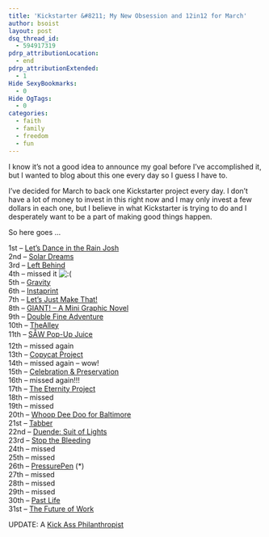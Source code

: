 ```yaml
---
title: 'Kickstarter &#8211; My New Obsession and 12in12 for March'
author: bsoist
layout: post
dsq_thread_id:
  - 594917319
pdrp_attributionLocation:
  - end
pdrp_attributionExtended:
  - 1
Hide SexyBookmarks:
  - 0
Hide OgTags:
  - 0
categories:
  - faith
  - family
  - freedom
  - fun
---
```

I know it&#8217;s not a good idea to announce my goal before I&#8217;ve accomplished it, but I wanted to blog about this one every day so I guess I have to.

I&#8217;ve decided for March to back one Kickstarter project every day. I don&#8217;t have a lot of money to invest in this right now and I may only invest a few dollars in each one, but I believe in what Kickstarter is trying to do and I desperately want to be a part of making good things happen.

So here goes &#8230;

1st &#8211; [Let&#8217;s Dance in the Rain Josh][1]  
2nd &#8211; [Solar Dreams][2]  
3rd &#8211; [Left Behind][3]  
4th &#8211; missed it <img src='http://archive.whsjr.soistmann.com/oped/wp-includes/images/smilies/icon_sad.gif' alt=':(' class='wp-smiley' />  
5th &#8211; [Gravity][4]  
6th &#8211; [Instaprint][5]  
7th &#8211; [Let&#8217;s Just Make That!][6]  
8th &#8211; [GIANT! &#8211; A Mini Graphic Novel][7]  
9th &#8211; [Double Fine Adventure][8]  
10th &#8211; [TheAlley][9]  
11th &#8211; [SÅW Pop-Up Juice][10]  
12th &#8211; missed again  
13th &#8211; [Copycat Project][11]  
14th &#8211; missed again &#8211; wow!  
15th &#8211; [Celebration & Preservation][12]  
16th &#8211; missed again!!!  
17th &#8211; [The Eternity Project][13]  
18th &#8211; missed  
19th &#8211; missed  
20th &#8211; [Whoop Dee Doo for Baltimore][14]  
21st &#8211; [Tabber][15]  
22nd &#8211; [Duende: Suit of Lights][16]  
23rd &#8211; [Stop the Bleeding][17]  
24th &#8211; missed  
25th &#8211; missed  
26th &#8211; [PressurePen][18] (*)  
27th &#8211; missed  
28th &#8211; missed  
29th &#8211; missed  
30th &#8211; [Past Life][19]  
31st &#8211; [The Future of Work][20]

UPDATE: A [Kick Ass Philanthropist][21]

 [1]: http://whsjr.soistmann.com/oped/2012/03/01/lets-dance-in-the-rain-josh/
 [2]: http://whsjr.soistmann.com/oped/2012/03/02/solar-dreams/
 [3]: http://whsjr.soistmann.com/oped/2012/03/03/left-behind-life-and-death-along-the-arizona-border/
 [4]: http://whsjr.soistmann.com/oped/2012/03/06/gravity-by-moors-and-mccumber/
 [5]: http://whsjr.soistmann.com/oped/2012/03/06/instaprint/
 [6]: http://whsjr.soistmann.com/oped/2012/03/07/lets-just-make-that/
 [7]: http://whsjr.soistmann.com/oped/2012/03/08/giant-a-mini-graphic-novel/
 [8]: http://whsjr.soistmann.com/oped/2012/03/09/double-fine-adventure/
 [9]: http://whsjr.soistmann.com/oped/2012/03/10/the-alley/
 [10]: http://whsjr.soistmann.com/oped/2012/03/11/sow-pop-up-juice/
 [11]: http://whsjr.soistmann.com/oped/2012/03/13/copycat-project/
 [12]: http://whsjr.soistmann.com/oped/2012/03/15/celebration-preservation/
 [13]: http://whsjr.soistmann.com/oped/2012/03/17/the-eternity-project/
 [14]: http://whsjr.soistmann.com/oped/2012/03/20/whoop-dee-doo-for-baltimore/
 [15]: http://whsjr.soistmann.com/oped/2012/03/21/tabber-led-guitar-light-sleeve/
 [16]: http://whsjr.soistmann.com/oped/2012/03/22/duende-suit-of-lights/
 [17]: http://whsjr.soistmann.com/oped/2012/03/23/stop-the-bleeding/
 [18]: http://whsjr.soistmann.com/oped/2012/03/26/pressurepen/
 [19]: http://whsjr.soistmann.com/oped/2012/03/30/past-life/
 [20]: http://whsjr.soistmann.com/oped/2012/03/31/the-future-of-work/
 [21]: http://whsjr.soistmann.com/oped/2012/03/31/a-kick-ass-philanthropist/
